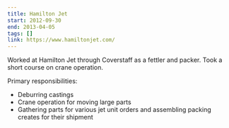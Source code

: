 ```yaml
---
title: Hamilton Jet
start: 2012-09-30
end: 2013-04-05
tags: []
link: https://www.hamiltonjet.com/
---
```


Worked at Hamilton Jet through Coverstaff as a fettler and packer.
Took a short course on crane operation.

Primary responsibilities:

- Deburring castings
- Crane operation for moving large parts
- Gathering parts for various jet unit orders and assembling packing creates for their shipment